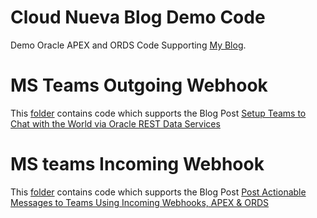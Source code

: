# Cloud Nueva Blog Demo Code
Demo Oracle APEX and ORDS Code Supporting [My Blog](https://www.blog.cloudnueva.com). 

# MS Teams Outgoing Webhook
This [folder](https://github.com/jon-dixon/cn_blog_demos/tree/main/teams_outbound_webhook) contains code which supports the Blog Post [Setup Teams to Chat with the World via Oracle REST Data Services](https://blog.cloudnueva.com/ords-teams-ob-webhook)

# MS teams Incoming Webhook
This [folder](https://github.com/jon-dixon/cn_blog_demos/tree/main/teams_incoming_webhook) contains code which supports the Blog Post [Post Actionable Messages to Teams Using Incoming Webhooks, APEX & ORDS](https://blog.cloudnueva.com/teams-incoming-webhooks)